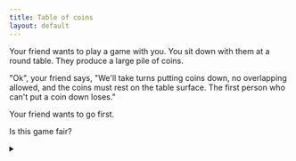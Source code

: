 ```yaml
---
title: Table of coins
layout: default
---
```


Your friend wants to play a game with you. You sit down with them at a round
table. They produce a large pile of coins.

"Ok", your friend says, "We'll take turns putting coins down, no
overlapping allowed, and the coins must rest on the table surface. The first person who can't put a coin down loses."

Your friend wants to go first.

Is this game fair?

<details><summary></summary>

No, the game isn't fair. The first player always has a winning strategy.

### Proof

The following is the winning strategy for the first player:

Put the first coin exactly in the center.

Next, for each coin player \#2 puts down, place one directly opposite it. That
is, place it so that the center of the table is exactly half way between the two
coins.

This will generate a completely symmetric layout of coins on the table. Whenever
the player \#2 selects a free space to place a coin in, the space opposite is
guaranteed to be free as well. Since player \#1 is always guaranteed an open

</details>
